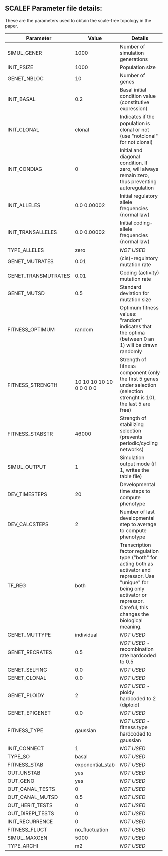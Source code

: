 ## SCALEF Parameter file details: 
These are the parameters used to obtain the scale-free topology in the paper.

| Parameter               | Value                                                         | Details                                                   |
|-------------------------|---------------------------------------------------------------|-----------------------------------------------------------|
| SIMUL_GENER              | 1000                                                          | Number of simulation generations                           |
| INIT_PSIZE               | 1000                                                          | Population size                                    |
| GENET_NBLOC              | 10                                                            | Number of genes                             |
| INIT_BASAL               | 0.2                                                           | Basal initial condition value (constitutive expression)                              |
| INIT_CLONAL              | clonal                                                        | Indicates if the population is clonal or not (use "notclonal" for not clonal)               |
| INIT_CONDIAG             | 0                                                             | Initial and diagonal condition. If zero, will always remain zero, thus preventing autoregulation   |
| INIT_ALLELES             | 0.0 0.00002                                                   | Initial regulatory allele frequencies (normal law)      |
| INIT_TRANSALLELES        | 0.0 0.00002                                                   | Initial coding-allele frequencies (normal law)                          |
| TYPE_ALLELES             | zero                                                          | _NOT USED_                                        |
| GENET_MUTRATES           | 0.01                                                          | (cis)-regulatory mutation rate                                      |
| GENET_TRANSMUTRATES      | 0.01                                                          | Coding (activity) mutation rate                                         |
| GENET_MUTSD              | 0.5                                                           | Standard deviation for mutation size                     |
| FITNESS_OPTIMUM          | random                                                        | Optimum fitness values: "random" indicates that the optima (between 0 an 1) will be drawn randomly |
| FITNESS_STRENGTH         | 10 10 10 10 10 0 0 0 0 0                                      | Strength of fitness component (only the first 5 genes under selection (selection strenght is 10), the last 5 are free)      |
| FITNESS_STABSTR          | 46000                                                         | Strength of stabilizing selection (prevents periodic/cycling networks)    |
| SIMUL_OUTPUT             | 1                                                             | Simulation output mode (if 1, writes the table file)           |
| DEV_TIMESTEPS            | 20                                                            | Developmental time steps to compute phenotype                |
| DEV_CALCSTEPS            | 2                                                             | Number of last developmental step to average to compute phenotype     |
| TF_REG                   | both                                                          | Transcription factor regulation type ("both" for acting both as activator and repressor. Use "unique" for being only activator or repressor. Careful, this changes the biological meaning.    |
| GENET_MUTTYPE            | individual                                                    | _NOT USED_                      |
| GENET_RECRATES           | 0.5                                                           | _NOT USED_ - recombination rate hardcoded to 0.5                                         |
| GENET_SELFING            | 0.0                                                           | _NOT USED_                                               |
| GENET_CLONAL             | 0.0                                                           | _NOT USED_                                            |
| GENET_PLOIDY             | 2                                                             | _NOT USED_ - ploidy hardcoded to 2 (diploid)                                     |
| GENET_EPIGENET           | 0.0                                                           | _NOT USED_                                    |
| FITNESS_TYPE             | gaussian                                                      | _NOT USED_ - fitness type hardcoded to gaussian                                      |
| INIT_CONNECT             | 1                                                             | _NOT USED_                                 |
| TYPE_SO                  | basal                                                         | _NOT USED_                             |
| FITNESS_STAB             | exponential_stab                                              | _NOT USED_                              |
| OUT_UNSTAB               | yes                                                           | _NOT USED_                          |
| OUT_GENO                 | yes                                                           | _NOT USED_                                  |
| OUT_CANAL_TESTS          | 0                                                             | _NOT USED_                                         |
| OUT_CANAL_MUTSD          | 0.5                                                           | _NOT USED_                   |
| OUT_HERIT_TESTS          | 0                                                             | _NOT USED_                                         |
| OUT_DIREPI_TESTS         | 0                                                             | _NOT USED_                                     |
| INIT_RECURRENCE          | 0                                                             | _NOT USED_                                         |
| FITNESS_FLUCT            | no_fluctuation                                                 | _NOT USED_                |
| SIMUL_MAXGEN             | 5000                                                          | _NOT USED_               |
| TYPE_ARCHI               | m2                                                            | _NOT USED_                     |
